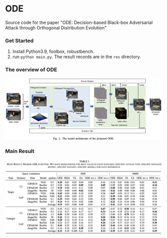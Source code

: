 # ODE
Source code for the paper "ODE: Decision-based Black-box Adversarial Attack through Orthogonal Distribution Evolution"

### Get Started
1. Install Python3.9, foolbox, robustbench.
2. run `python main.py`. The result records are in the `res` directory.

### The overview of ODE

![](https://github.com/opensourcexxx/ODE/blob/main/ov.png "")

### Main Result

![](https://github.com/opensourcexxx/ODE/blob/main/res.png "")
